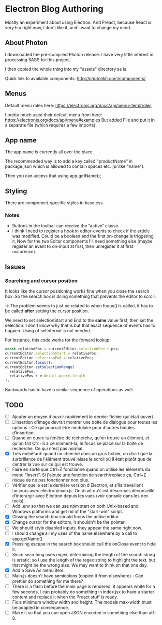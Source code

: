 # Electron Blog Authoring
Mostly an experiment about using Electron. And Preact, because React is very hip right now, I don't like it, and I want to change my mind.

## About Photon
I downloaded the pre-compiled Photon release. I have very little interest in processing SASS for this project.

I then copied the whole thing into my "assets" directory as is.

Quick link to available components: http://photonkit.com/components/

## Menus
Default menu roles here: https://electronjs.org/docs/api/menu-item#roles

I pretty much used their default menu from here: https://electronjs.org/docs/api/menu#examples
But added File and put it in a separate file (which requires a few imports).

## App name
The app name is currently all over the place.

The recommended way is to add a key called "productName" in package.json which is allowed to contain spaces etc. (unlike "name").

Then you can access that using app.getName();

## Styling
There are component-specific styles in base.css.

### Notes
* Buttons in the toolbar can receive the "active" classe.
* I think I need to register a hook in editor-events to check if the article was modified. Could be a boolean and the first on-change is triggering it. Now for the two Editor components I'll need something else (maybe register an event to on-input at first, then unregister it at first occurence).

## Issues

### Searching and cursor position
It looks like the cursor positioning works fine when you close the search box. So the search box is doing something that prevents the editor to scroll.

-> The problem seems to just be related to when focus() is called, it has to be called **after** setting the cursor position.

We need to set selectionStart and End to the **same** value first, then set the selection. I don't know why that is but that exact sequence of events has to happen. Using of setInterval is not needed.

For instance, this code works for the forward lookup:
```js
const relativePos = currentEditor.selectionEnd + pos;
currentEditor.selectionStart = relativePos;
currentEditor.selectionEnd = relativePos;
currentEditor.focus();
currentEditor.setSelectionRange(
  relativePos, 
  relativePos + e.detail.query.length
);
```

Backwards has to have a similar sequence of operations as well.

## TODO
- [ ] Ajouter un moyen d'ouvrir rapidement le dernier fichier qui était ouvert.
- [ ] L'insertion d'image devrait montrer une boite de dialogue pour toutes les options - Ce qui pourrait être modulaire pour d'autres bidules d'insertion.
- [ ] Quand on ouvre la fenêtre de recherche, qu'on trouve un élément, et qu'on fait Ctrl+S à ce moment-là, le focus se place sur la boîte de recherche. Ce qui n'est pas normal.
- [x] Très embêtant: quand on cherche dans un gros fichier, on dirait que la surbrillance de l'élément trouvé laisse le scroll où il était plutôt que de centrer la vue sur ce qui est trouvé.
- [ ] Faire en sorte que Ctrl+Z fonctionne quand on utilise les éléments du menu "Insert". Si j'ajoute une fonction de search/replace ça, Ctrl+Z risque de ne pas fonctionner non plus.
- [ ] Vérifier quelle est la dernière version d'Electron, et s'ils travaillent toujours avec electron/main.js. On dirait qu'il est désormais déconseillé d'interargir avec Electron depuis les vues (voir console dans les dev tools).
- [ ] Add .env so that we can use npm start on both Unix-based and Windows platforms and get rid of the "start-win" script.
- [x] Closing the search box should focus the active editor.
- [x] Change cursor for the editors, it shouldn't be the pointer.
- [ ] We should style disabled inputs, they appear the same right now.
- [ ] I should change all my uses of the name elsewhere by a call to app.getName().
- [x] Pressing escape in the search box should call the onClose event to hide it.
- [ ] Since searching uses regex, determining the length of the search string is erratic, so I use the length of the regex string to highlight the text, but that might be the wrong size. We may want to think on that one day.
- [x] Add a Save As menu item.
- [ ] Main.js doesn't have semicolons (copied it from elsewhere) - Can prettier do something for me there?
- [ ] There is a flash before the main page is rendered, it appears white for a few seconds. I can probably do something in index.jsx to have a starter content and replace it when the Preact stuff is ready.
- [ ] Fix a minimum window width and height. The modals max-width must be adapted in consequence.
- [ ] Make it so that you can open JSON encoded in something else than utf-8.